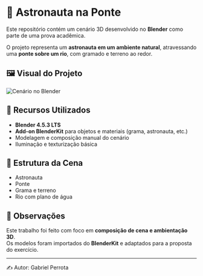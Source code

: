 # 🌉 Astronauta na Ponte

Este repositório contém um cenário 3D desenvolvido no **Blender** como parte de uma prova acadêmica.

O projeto representa um **astronauta em um ambiente natural**, atravessando uma **ponte sobre um rio**, com gramado e terreno ao redor.

## 🖼️ Visual do Projeto

![Cenário no Blender](b0978411-a0b2-47dd-b9d0-77e793d0d0b4.png)

## 🎨 Recursos Utilizados
- **Blender 4.5.3 LTS**
- **Add-on BlenderKit** para objetos e materiais (grama, astronauta, etc.)
- Modelagem e composição manual do cenário
- Iluminação e texturização básica

## 🚀 Estrutura da Cena
- Astronauta
- Ponte
- Grama e terreno
- Rio com plano de água

## 📌 Observações
Este trabalho foi feito com foco em **composição de cena e ambientação 3D**.  
Os modelos foram importados do **BlenderKit** e adaptados para a proposta do exercício.

---



✍️ Autor: Gabriel Perrota
